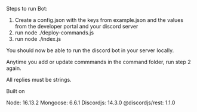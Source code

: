 Steps to run Bot:
1. Create a config.json with the keys from example.json and the values from the developer portal and your discord server
2. run node ./deploy-commands.js
3. run node ./index.js

You should now be able to run the discord bot in your server locally.

Anytime you add or update commmands in the command folder, run step 2 again.

All replies must be strings.

Built on

Node: 16.13.2
Mongoose: 6.6.1
Discordjs: 14.3.0
@discordjs/rest: 1.1.0